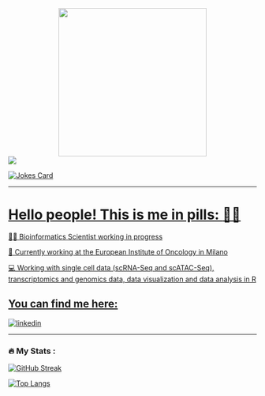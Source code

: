 <div id="header" align="center">
  <img src="https://www.canva.com/design/DAFPO_oAr2g/hDgUfOJQWOHNDpjqQOBa6g/edit?utm_content=DAFPO_oAr2g&utm_campaign=designshare&utm_medium=link2&utm_source=sharebutton)" width="300"/>
</div>

<img src="[https://www.canva.com/design/DAFPO_oAr2g/hDgUfOJQWOHNDpjqQOBa6g/edit?utm_content=DAFPO_oAr2g&utm_campaign=designshare&utm_medium=link2&utm_source=sharebutton](https://www.canva.com/design/DAFPO_oAr2g/hDgUfOJQWOHNDpjqQOBa6g/edit?utm_content=DAFPO_oAr2g&utm_campaign=designshare&utm_medium=link2&utm_source=sharebutton)" />

<div id="badges", align="center">
  <a href="views counter">
    <img src="https://komarev.com/ghpvc/?username=emanuelavilla&style=flat-square&color=blue" alt=""/>
</div>
 
  
 ![Jokes Card](https://readme-jokes.vercel.app/api)


  ---
  
# Hello people! This is me in pills: :woman_technologist:

👩‍🔬 Bioinformatics Scientist working in progress

🔭 Currently working at the European Institute of Oncology in Milano

💻 Working with single cell data (scRNA-Seq and scATAC-Seq), transcriptomics and genomics data, data visualization and data analysis in R




## You can find me here:
[![linkedin](https://img.shields.io/badge/linkedin-0A66C2?style=for-the-badge&logo=linkedin&logoColor=white)](https://www.linkedin.com/in/villa-emanuela/)

---

### :fire: My Stats :
  [![GitHub Streak](http://github-readme-streak-stats.herokuapp.com?user=emanuelavilla&theme=dark&background=000000)](https://git.io/streak-stats)
  
  [![Top Langs](https://github-readme-stats.vercel.app/api/top-langs/?username=zluvsand&layout=compact&theme=vision-friendly-dark)](https://github.com/anuraghazra/github-readme-stats)
